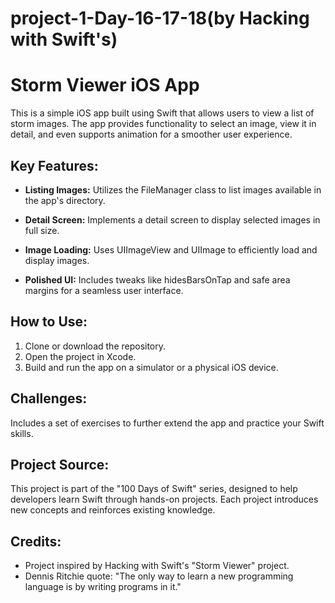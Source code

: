 # project-1-Day-16-17-18(by Hacking with Swift's)
 # Storm Viewer iOS App

This is a simple iOS app built using Swift that allows users to view a list of storm images. The app provides functionality to select an image, view it in detail, and even supports animation for a smoother user experience.

## Key Features:

- **Listing Images:** Utilizes the FileManager class to list images available in the app's directory.

- **Detail Screen:** Implements a detail screen to display selected images in full size.

- **Image Loading:** Uses UIImageView and UIImage to efficiently load and display images.

- **Polished UI:** Includes tweaks like hidesBarsOnTap and safe area margins for a seamless user interface.

## How to Use:

1. Clone or download the repository.
2. Open the project in Xcode.
3. Build and run the app on a simulator or a physical iOS device.

## Challenges:

Includes a set of exercises to further extend the app and practice your Swift skills.

## Project Source:

This project is part of the "100 Days of Swift" series, designed to help developers learn Swift through hands-on projects. Each project introduces new concepts and reinforces existing knowledge.

## Credits:

- Project inspired by Hacking with Swift's "Storm Viewer" project.
- Dennis Ritchie quote: "The only way to learn a new programming language is by writing programs in it."
